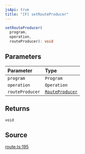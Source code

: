 ```yaml
---
jsApi: true
title: "[F] setRouteProducer"
---
```


```ts
setRouteProducer(
  program,
  operation,
  routeProducer): void
```

## Parameters

| Parameter       | Type                                     |
| :-------------- | :--------------------------------------- |
| `program`       | `Program`                                |
| `operation`     | `Operation`                              |
| `routeProducer` | [`RouteProducer`](Type.RouteProducer.md) |

## Returns

`void`

## Source

[route.ts:195](https://github.com/markcowl/cadl/blob/1a6d2b70/packages/http/src/route.ts#L195)

